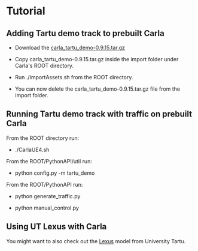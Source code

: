 # Tutorial
 
 ## Adding Tartu demo track to prebuilt Carla

- Download the [carla_tartu_demo-0.9.15.tar.gz](https://github.com/UT-ADL/carla_tartu_demo/archive/refs/tags/0.9.15.tar.gz)
  
- Copy carla_tartu_demo-0.9.15.tar.gz inside the import folder under Carla's ROOT directory.

- Run ./ImportAssets.sh from the ROOT directory.

- You can now delete the carla_tartu_demo-0.9.15.tar.gz file from the import folder.

 ## Running Tartu demo track with traffic on prebuilt Carla

From the ROOT directory run:

- ./CarlaUE4.sh

From the ROOT/PythonAPI/util run:

- python config.py -m tartu_demo

From the ROOT/PythonAPI run:

- python generate_traffic.py

- python manual_control.py

 ## Using UT Lexus with Carla

You might want to also check out the [Lexus](https://github.com/UT-ADL/carla_lexus.git) model from University Tartu.

